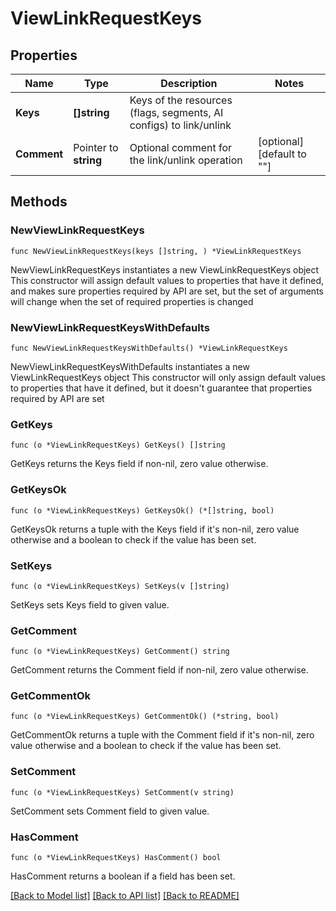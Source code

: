 # ViewLinkRequestKeys

## Properties

Name | Type | Description | Notes
------------ | ------------- | ------------- | -------------
**Keys** | **[]string** | Keys of the resources (flags, segments, AI configs) to link/unlink | 
**Comment** | Pointer to **string** | Optional comment for the link/unlink operation | [optional] [default to ""]

## Methods

### NewViewLinkRequestKeys

`func NewViewLinkRequestKeys(keys []string, ) *ViewLinkRequestKeys`

NewViewLinkRequestKeys instantiates a new ViewLinkRequestKeys object
This constructor will assign default values to properties that have it defined,
and makes sure properties required by API are set, but the set of arguments
will change when the set of required properties is changed

### NewViewLinkRequestKeysWithDefaults

`func NewViewLinkRequestKeysWithDefaults() *ViewLinkRequestKeys`

NewViewLinkRequestKeysWithDefaults instantiates a new ViewLinkRequestKeys object
This constructor will only assign default values to properties that have it defined,
but it doesn't guarantee that properties required by API are set

### GetKeys

`func (o *ViewLinkRequestKeys) GetKeys() []string`

GetKeys returns the Keys field if non-nil, zero value otherwise.

### GetKeysOk

`func (o *ViewLinkRequestKeys) GetKeysOk() (*[]string, bool)`

GetKeysOk returns a tuple with the Keys field if it's non-nil, zero value otherwise
and a boolean to check if the value has been set.

### SetKeys

`func (o *ViewLinkRequestKeys) SetKeys(v []string)`

SetKeys sets Keys field to given value.


### GetComment

`func (o *ViewLinkRequestKeys) GetComment() string`

GetComment returns the Comment field if non-nil, zero value otherwise.

### GetCommentOk

`func (o *ViewLinkRequestKeys) GetCommentOk() (*string, bool)`

GetCommentOk returns a tuple with the Comment field if it's non-nil, zero value otherwise
and a boolean to check if the value has been set.

### SetComment

`func (o *ViewLinkRequestKeys) SetComment(v string)`

SetComment sets Comment field to given value.

### HasComment

`func (o *ViewLinkRequestKeys) HasComment() bool`

HasComment returns a boolean if a field has been set.


[[Back to Model list]](../README.md#documentation-for-models) [[Back to API list]](../README.md#documentation-for-api-endpoints) [[Back to README]](../README.md)


